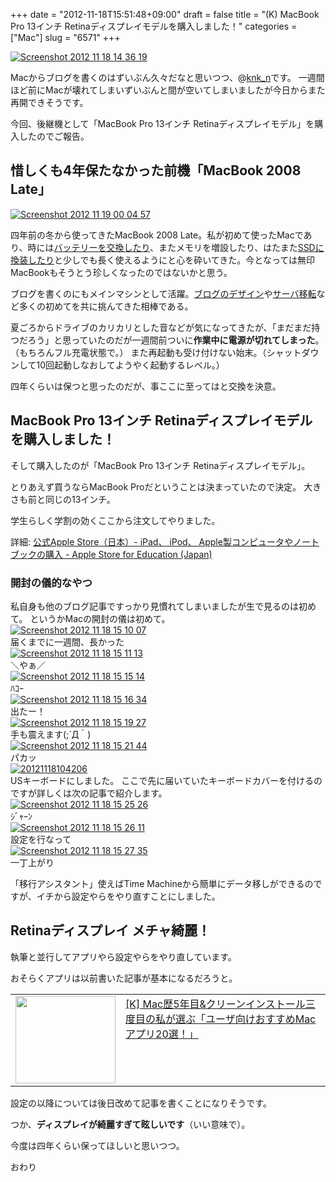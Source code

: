 +++
date = "2012-11-18T15:51:48+09:00"
draft = false
title = "(K) MacBook Pro 13インチ Retinaディスプレイモデルを購入しました！"
categories = ["Mac"]
slug = "6571"
+++

<div class="center"><a href="http://knk-n.com/wp-content/uploads/2012/11/screenshot_2012-11-18_14.36.19.jpg"><img src="http://knk-n.com/wp-content/uploads/2012/11/screenshot_2012-11-18_14.36.19.jpg" alt="Screenshot 2012 11 18 14 36 19" title="screenshot_2012-11-18_14.36.19.jpg" border="0" width="" height="" /></a></div>

Macからブログを書くのはずいぶん久々だなと思いつつ、@<a href="https://twitter.com/knk_n" target="_blank">knk_n</a>です。
一週間ほど前にMacが壊れてしまいずいぶんと間が空いてしまいましたが今日からまた再開できそうです。

今回、後継機として「MacBook Pro 13インチ Retinaディスプレイモデル」を購入したのでご報告。<!--more--><h2>惜しくも4年保たなかった前機「MacBook 2008 Late」 </h2>

<div class="center"><a href="http://knk-n.com/wp-content/uploads/2012/11/screenshot_2012-11-19_00.04.57.jpg"><img src="http://knk-n.com/wp-content/uploads/2012/11/screenshot_2012-11-19_00.04.57.jpg" alt="Screenshot 2012 11 19 00 04 57" title="screenshot_2012-11-19_00.04.57.jpg" border="0" width="" height="" /></a></div>

四年前の冬から使ってきたMacBook 2008 Late。私が初めて使ったMacであり、時には<a href="http://knk-n.com/2011/08/13/macbook_trackpad_battery/" target="_blank">バッテリーを交換したり</a>、またメモリを増設したり、はたまた<a href="http://knk-n.com/2012/04/29/macbook-2008-late_hdd_to_ssd_preparation/" target="_blank">SSDに換装したり</a>と少しでも長く使えるようにと心を砕いてきた。今となっては無印MacBookもそうとう珍しくなったのではないかと思う。

ブログを書くのにもメインマシンとして活躍。<a href="http://knk-n.com/category/blog/blog-customize/" target="_blank">ブログのデザイン</a>や<a href="http://knk-n.com/2012/03/20/blog_server_moving_from_sakura_internet_to_sixcore/" target="_blank">サーバ移転</a>など多くの初めてを共に挑んてきた相棒である。

夏ごろからドライブのカリカリとした音などが気になってきたが、「まだまだ持つだろう」と思っていたのだが一週間前ついに<strong>作業中に電源が切れてしまった</strong>。（もちろんフル充電状態で。）
また再起動も受け付けない始末。（シャットダウンして10回起動しなおしてようやく起動するレベル。）

四年くらいは保つと思ったのだが、事ここに至ってはと交換を決意。

<h2>MacBook Pro 13インチ Retinaディスプレイモデルを購入しました！</h2>
そして購入したのが「MacBook Pro 13インチ Retinaディスプレイモデル」。

とりあえず買うならMacBook Proだということは決まっていたので決定。
大きさも前と同じの13インチ。

学生らしく学割の効くここから注文してやりました。
<p>詳細: <a  href="http://store.apple.com/jp_edu_1460" target="_blank">公式Apple Store（日本）- iPad、 iPod、 Apple製コンピュータやノートブックの購入 - Apple Store for Education (Japan)</a><script type="text/javascript">var url = "http://store.apple.com/jp_edu_1460";</script><script src="http://api.b.st-hatena.com/entry.count?url=http://store.apple.com/jp_edu_1460&callback=hatebTxt"></script></p>

<h3>開封の儀的なやつ</h3>
私自身も他のブログ記事ですっかり見慣れてしまいましたが生で見るのは初めて。
というかMacの開封の儀は初めて。

<div class="center"><a href="http://knk-n.com/wp-content/uploads/2012/11/screenshot_2012-11-18_15.10.07.jpg"><img src="http://knk-n.com/wp-content/uploads/2012/11/screenshot_2012-11-18_15.10.07.jpg" alt="Screenshot 2012 11 18 15 10 07" title="screenshot_2012-11-18_15.10.07.jpg" border="0" width="" height="" /></a></div>
届くまでに一週間、長かった

<div class="center"><a href="http://knk-n.com/wp-content/uploads/2012/11/screenshot_2012-11-18_15.11.13.jpg"><img src="http://knk-n.com/wp-content/uploads/2012/11/screenshot_2012-11-18_15.11.13.jpg" alt="Screenshot 2012 11 18 15 11 13" title="screenshot_2012-11-18_15.11.13.jpg" border="0" width="" height="" /></a></div>
＼やぁ／

<div class="center"><a href="http://knk-n.com/wp-content/uploads/2012/11/screenshot_2012-11-18_15.15.14.jpg"><img src="http://knk-n.com/wp-content/uploads/2012/11/screenshot_2012-11-18_15.15.14.jpg" alt="Screenshot 2012 11 18 15 15 14" title="screenshot_2012-11-18_15.15.14.jpg" border="0" width="" height="" /></a></div>
ﾊｺｰ

<div class="center"><a href="http://knk-n.com/wp-content/uploads/2012/11/screenshot_2012-11-18_15.16.34.jpg"><img src="http://knk-n.com/wp-content/uploads/2012/11/screenshot_2012-11-18_15.16.34.jpg" alt="Screenshot 2012 11 18 15 16 34" title="screenshot_2012-11-18_15.16.34.jpg" border="0" width="" height="" /></a></div>
出たー！

<div class="center"><a href="http://knk-n.com/wp-content/uploads/2012/11/screenshot_2012-11-18_15.19.27.jpg"><img src="http://knk-n.com/wp-content/uploads/2012/11/screenshot_2012-11-18_15.19.27.jpg" alt="Screenshot 2012 11 18 15 19 27" title="screenshot_2012-11-18_15.19.27.jpg" border="0" width="" height="" /></a></div>
手も震えます(;´Д｀)

<div class="center"><a href="http://knk-n.com/wp-content/uploads/2012/11/screenshot_2012-11-18_15.21.44.jpg"><img src="http://knk-n.com/wp-content/uploads/2012/11/screenshot_2012-11-18_15.21.44.jpg" alt="Screenshot 2012 11 18 15 21 44" title="screenshot_2012-11-18_15.21.44.jpg" border="0" width="" height="" /></a></div>
パカッ

<div class="center"><a href="http://knk-n.com/wp-content/uploads/2012/11/20121118104206.jpg"><img src="http://knk-n.com/wp-content/uploads/2012/11/20121118104206.jpg" alt="20121118104206" title="20121118104206.jpg" border="0" width="" height="" /></a></div>
USキーボードにしました。
ここで先に届いていたキーボードカバーを付けるのですが詳しくは次の記事で紹介します。

<div class="center"><a href="http://knk-n.com/wp-content/uploads/2012/11/screenshot_2012-11-18_15.25.26.jpg"><img src="http://knk-n.com/wp-content/uploads/2012/11/screenshot_2012-11-18_15.25.26.jpg" alt="Screenshot 2012 11 18 15 25 26" title="screenshot_2012-11-18_15.25.26.jpg" border="0" width="" height="" /></a></div>
ｼﾞｬｰﾝ

<div class="center"><a href="http://knk-n.com/wp-content/uploads/2012/11/screenshot_2012-11-18_15.26.11.jpg"><img src="http://knk-n.com/wp-content/uploads/2012/11/screenshot_2012-11-18_15.26.11.jpg" alt="Screenshot 2012 11 18 15 26 11" title="screenshot_2012-11-18_15.26.11.jpg" border="0" width="" height="" /></a></div>
設定を行なって

<div class="center"><a href="http://knk-n.com/wp-content/uploads/2012/11/screenshot_2012-11-18_15.27.35.jpg"><img src="http://knk-n.com/wp-content/uploads/2012/11/screenshot_2012-11-18_15.27.35.jpg" alt="Screenshot 2012 11 18 15 27 35" title="screenshot_2012-11-18_15.27.35.jpg" border="0" width="" height="" /></a></div>
一丁上がり

「移行アシスタント」使えばTime Machineから簡単にデータ移しができるのですが、イチから設定やらをやり直すことにしました。

<h2>Retinaディスプレイ メチャ綺麗！</h2>
執筆と並行してアプリやら設定やらをやり直しています。

おそらくアプリは以前書いた記事が基本になるだろうと。
<table width="100%"><td valign="top" width="160"><a href="http://knk-n.com/2012/05/04/favorite_macapps_for_users/" target="_blank"><img border="0" src="http://knk-n.com/wp-content/uploads/2012/05/a0001_014261_m.jpg" alt="" width="160" height="140" /></a></td><td valign="top"><a  href="http://knk-n.com/2012/05/04/favorite_macapps_for_users/" target="_blank">[K] Mac歴5年目&クリーンインストール三度目の私が選ぶ「ユーザ向けおすすめMacアプリ20選！」</a><script type="text/javascript">var url = "http://knk-n.com/2012/05/04/favorite_macapps_for_users/";</script><script src="http://api.b.st-hatena.com/entry.count?url=http://knk-n.com/2012/05/04/favorite_macapps_for_users/&callback=hatebTxt"></script>
</td>
</table>

設定の以降については後日改めて記事を書くことになりそうです。


つか、<strong>ディスプレイが綺麗すぎて眩しいです</strong>（いい意味で）。

今度は四年くらい保ってほしいと思いつつ。

おわり

